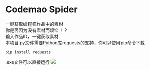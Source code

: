# Codemao Spider
一键获取编程猫作品中的素材  
你是否因为没有素材而烦恼！？  
输入作品ID，一键获取素材  
本项目.py文件需要Python库requests的支持，你可以使用pip命令下载
```command
pip install requests
```
.exe文件可以直接运行
![](https://i.loli.net/2020/05/26/lHop5vGYPVzqEb6.png)
